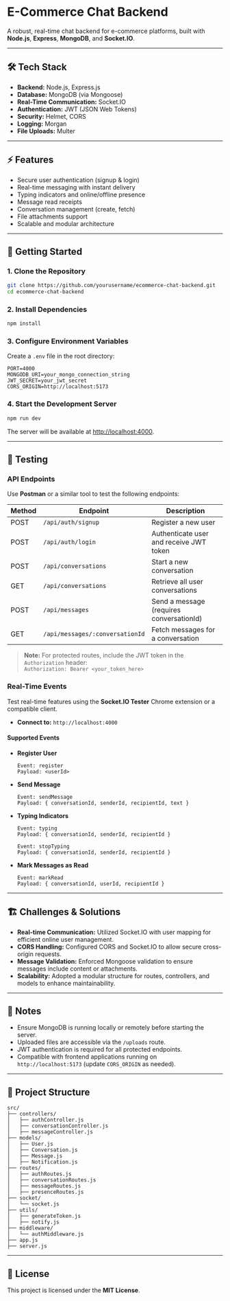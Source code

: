 # E-Commerce Chat Backend

A robust, real-time chat backend for e-commerce platforms, built with **Node.js**, **Express**, **MongoDB**, and **Socket.IO**.

---

## 🛠️ Tech Stack

- **Backend:** Node.js, Express.js
- **Database:** MongoDB (via Mongoose)
- **Real-Time Communication:** Socket.IO
- **Authentication:** JWT (JSON Web Tokens)
- **Security:** Helmet, CORS
- **Logging:** Morgan
- **File Uploads:** Multer

---

## ⚡ Features

- Secure user authentication (signup & login)
- Real-time messaging with instant delivery
- Typing indicators and online/offline presence
- Message read receipts
- Conversation management (create, fetch)
- File attachments support
- Scalable and modular architecture

---

## 🚀 Getting Started

### 1. Clone the Repository

```bash
git clone https://github.com/yourusername/ecommerce-chat-backend.git
cd ecommerce-chat-backend
```

### 2. Install Dependencies

```bash
npm install
```

### 3. Configure Environment Variables

Create a `.env` file in the root directory:

```env
PORT=4000
MONGODB_URI=your_mongo_connection_string
JWT_SECRET=your_jwt_secret
CORS_ORIGIN=http://localhost:5173
```

### 4. Start the Development Server

```bash
npm run dev
```

The server will be available at [http://localhost:4000](http://localhost:4000).

---

## 🧪 Testing

### API Endpoints

Use **Postman** or a similar tool to test the following endpoints:

| Method | Endpoint                        | Description                              |
|--------|---------------------------------|------------------------------------------|
| POST   | `/api/auth/signup`              | Register a new user                      |
| POST   | `/api/auth/login`               | Authenticate user and receive JWT token  |
| POST   | `/api/conversations`            | Start a new conversation                 |
| GET    | `/api/conversations`            | Retrieve all user conversations          |
| POST   | `/api/messages`                 | Send a message (requires conversationId) |
| GET    | `/api/messages/:conversationId` | Fetch messages for a conversation        |

> **Note:** For protected routes, include the JWT token in the `Authorization` header:  
> `Authorization: Bearer <your_token_here>`

### Real-Time Events

Test real-time features using the **Socket.IO Tester** Chrome extension or a compatible client.

- **Connect to:** `http://localhost:4000`

#### Supported Events

- **Register User**
    ```
    Event: register
    Payload: <userId>
    ```

- **Send Message**
    ```
    Event: sendMessage
    Payload: { conversationId, senderId, recipientId, text }
    ```

- **Typing Indicators**
    ```
    Event: typing
    Payload: { conversationId, senderId, recipientId }

    Event: stopTyping
    Payload: { conversationId, senderId, recipientId }
    ```

- **Mark Messages as Read**
    ```
    Event: markRead
    Payload: { conversationId, userId, recipientId }
    ```

---

## 🏗️ Challenges & Solutions

- **Real-time Communication:** Utilized Socket.IO with user mapping for efficient online user management.
- **CORS Handling:** Configured CORS and Socket.IO to allow secure cross-origin requests.
- **Message Validation:** Enforced Mongoose validation to ensure messages include content or attachments.
- **Scalability:** Adopted a modular structure for routes, controllers, and models to enhance maintainability.

---

## 📌 Notes

- Ensure MongoDB is running locally or remotely before starting the server.
- Uploaded files are accessible via the `/uploads` route.
- JWT authentication is required for all protected endpoints.
- Compatible with frontend applications running on `http://localhost:5173` (update `CORS_ORIGIN` as needed).

---

## 📁 Project Structure

```
src/
├── controllers/
│   ├── authController.js
│   ├── conversationController.js
│   ├── messageController.js
├── models/
│   ├── User.js
│   ├── Conversation.js
│   ├── Message.js
│   ├── Notification.js
├── routes/
│   ├── authRoutes.js
│   ├── conversationRoutes.js
│   ├── messageRoutes.js
│   ├── presenceRoutes.js
├── socket/
│   └── socket.js
├── utils/
│   ├── generateToken.js
│   ├── notify.js
├── middleware/
│   └── authMiddleware.js
├── app.js
├── server.js
```

---

## 📄 License

This project is licensed under the **MIT License**.